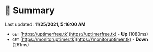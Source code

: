 # 📖 Summary
Last updated: **11/25/2021, 5:16:00 AM**

- `GET` [https://uptimerfree.tk](https://uptimerfree.tk) - **Up** (1080ms)
- `GET` [https://monitoruptimer.tk](https://monitoruptimer.tk) - **Down** (261ms)

